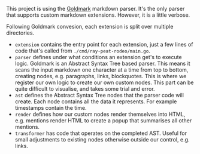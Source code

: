 This project is using the [Goldmark](https://github.com/yuin/goldmark) markdown parser. It's the only parser that supports custom markdown extensions. However, it is a little verbose.

Following Goldmark convesion, each extension is split over multiple directories.

- `extension` contains the entry point for each extension, just a few lines of code that's called from `./cmd/ray-peat-rodeo/main.go`.
- `parser` defines under what conditions an extension get's to execute logic. Goldmark is an Abstract Syntax Tree based parser. This means it scans the input markdown one character at a time from top to bottom, creating nodes, e.g. paragraphs, links, blockquotes. This is where we register our own logic to create our own custom nodes. This part can be quite difficult to visualise, and takes some trial and error.
- `ast` defines the Abstract Syntax Tree nodes that the parser code will create. Each node contains all the data it represents. For example timestamps contain the time.
- `render` defines how our custom nodes render themselves into HTML, e.g. mentions render HTML to create a popup that summarises all other mentions.
- `transformer` has code that operates on the completed AST. Useful for small adjustments to existing nodes otherwise outside our control, e.g. links.
